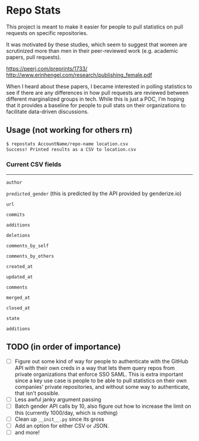 # Repo Stats

This project is meant to make it easier for people to pull statistics on pull requests on specific repositories.

It was motivated by these studies, which seem to suggest that women are scrutinized more than men in their
peer-reviewed work (e.g. academic papers, pull requests).

https://peerj.com/preprints/1733/
http://www.erinhengel.com/research/publishing_female.pdf

When I heard about these papers, I became interested in polling statistics to see if there are any differences
in how pull requests are reviewed between different marginalized groups in tech. While this is just a POC,
I'm hoping that it provides a baseline for people to pull stats on their organizations to facilitate data-driven
discussions.

## Usage (not working for others rn)

```bash
$ repostats AccountName/repo-name location.csv
Success! Printed results as a CSV to location.csv
```

### Current CSV fields
______________
`author`

`predicted_gender` (this is predicted by the API provided by genderize.io)

`url`

`commits`

`additions`

`deletions`

`comments_by_self`

`comments_by_others`

`created_at`

`updated_at`

`comments`

`merged_at`

`closed_at`

`state`

`additions`

## TODO (in order of importance)
- [ ] Figure out some kind of way for people to authenticate with the GitHub API with their own creds in a way that lets them query repos from private organizations that enforce SSO SAML. This is extra important since a key use case is people to be able to pull statistics on their own companies' private repositories, and without some way to authenticate, that isn't possible.
- [ ] Less awful janky argument passing
- [ ] Batch gender API calls by 10, also figure out how to increase the limit on this (currently 1000/day, which is nothing)
- [ ] Clean up `__init__.py` since its gross
- [ ] Add an option for either CSV or JSON.
- [ ] and more!
